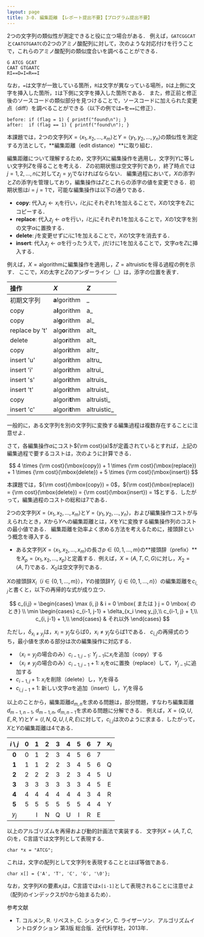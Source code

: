 ```yaml
---
layout: page
title: 3-0. 編集距離　【レポート提出不要】【プログラム提出不要】
---
```


2つの文字列の類似性が測定できると役に立つ場合がある．
例えば，`GATCGGCAT`と`CAATGTGAATC`の2つのアミノ酸配列に対して，次のような対応付けを行うことで，これらのアミノ酸配列の類似度合いを調べることができる．

```
G ATCG GCAT
CAAT GTGAATC
RI==D=I=R==I
```

なお，`=`は文字が一致している箇所，`R`は文字が異なっている場所，`D`は上側に文字を挿入した箇所，`I`は下側に文字を挿入した箇所である．
また，修正前と修正後のソースコードの類似部分を見つけることで，ソースコードに加えられた変更点（diff）を調べることができる（以下の例では`=`を`==`に修正）．

```
before: if (flag = 1) { printf("found\n"); }
after:  if (flag == 1) { printf("found\n"); }
```

本課題では，2つの文字列$X = \langle x_1, x_2, ..., x_m \rangle$と$Y = \langle y_1, y_2, ..., y_n \rangle$の類似性を測定する方法として，**編集距離（edit distance）**に取り組む．

編集距離について理解するため，文字列$X$に編集操作を適用し，文字列$Y$に等しい文字列$Z$を得ることを考える．
$Z$の初期状態は空文字列であり，終了時点では$j = 1, 2, ..., n$に対して$z_j = y_j$でなければならない．
編集過程において，$X$の添字$i$と$Z$の添字$j$を管理しており，編集操作は$Z$とこれらの添字の値を変更できる．初期状態は$i = j = 1$で，可能な編集操作は以下の通りである．

+ **copy**: 代入$z_j \gets x_i$を行い，$i$と$j$にそれぞれ$1$を加えることで，$X$の1文字を$Z$にコピーする．
+ **replace**: 代入$z_j \gets \alpha$を行い，$i$と$j$にそれぞれ$1$を加えることで，$X$の1文字を別の文字$\alpha$に置換する．
+ **delete**: $j$を変更せずに$i$に$1$を加えることで，$X$の1文字を消去する．
+ **insert**: 代入$z_j \gets \alpha$を行ったうえで，$j$だけに$1$を加えることで，文字$\alpha$を$Z$に挿入する．

例えば，$X = \mbox{algorithm}$に編集操作を適用し，$Z=\mbox{altruistic}$を得る過程の例を示す．
ここで，$X$の太字と$Z$のアンダーライン（_）は，添字の位置を表す．

|操作| $X$ | $Z$ |
|:--|:--|:--|
| 初期文字列 | **a**lgorithm | _ |
| copy | a**l**gorithm | a_ |
| copy | al**g**orithm | al_ |
| replace by 't' | alg**o**rithm | alt_ |
| delete | algo**r**ithm | alt_ |
| copy | algor**i**thm | altr_ |
| insert 'u'| algor**i**thm | altru_ |
| insert 'i'| algor**i**thm | altrui_ |
| insert 's'| algor**i**thm | altruis_ |
| insert 't'| algor**i**thm | altruist_ |
| copy | algori**t**hm | altruisti_ |
| insert 'c' | algori**t**hm | altruistic_ |

一般的に，ある文字列を別の文字列に変換する編集過程は複数存在することに注意せよ．

さて，各編集操作$a$にコスト${\rm cost}(a)$が定義されているとすれば，上記の編集過程で要するコストは，次のように計算できる．

$$
4 \times {\rm cost}(\mbox{copy}) + 1 \times {\rm cost}(\mbox{replace}) + 1 \times {\rm cost}(\mbox{delete}) + 5 \times {\rm cost}(\mbox{insert})
$$

本課題では，${\rm cost}(\mbox{copy}) = 0$，${\rm cost}(\mbox{replace}) = {\rm cost}(\mbox{delete}) = {\rm cost}(\mbox{insert}) = 1$とする．したがって，編集過程のコストの総和は$7$である．

2つの文字列$X = \langle x_1, x_2, ..., x_m \rangle$と$Y = \langle y_1, y_2, ..., y_n \rangle$，および編集操作コストが与えられたとき，$X$から$Y$への編集距離とは，$X$を$Y$に変換する編集操作列のコストの最小値である．
編集距離を効率よく求める方法を考えるために，接頭辞という概念を導入する．

+ ある文字列$X = \langle x_1, x_2, ..., x_m \rangle$の長さ$p \in \{0, 1, ..., m\}$の**接頭辞（prefix）**を$X_p = \langle x_1, x_2, ..., x_p \rangle$と定義する．例えば，$X = \langle A, T, C, G \rangle$に対し，$X_2 = \langle A, T \rangle$である．$X_0$は空文字列である．

$X$の接頭辞$X_i$（$i \in \{0, 1, ..., m\}$），$Y$の接頭辞$Y_j$（$j \in \{0, 1, ..., n\}$）の編集距離を$c_{i,j}$と書くと，以下の再帰的な式が成り立つ．

$$
c_{i,j} = \begin{cases}
\max (i, j) & i = 0 \mbox{ または } j = 0 \mbox{ のとき} \\
\min \begin{cases}
c_{i-1, j-1} + \delta_{x_i \neq y_j},\\
c_{i-1, j} + 1,\\
c_{i, j-1} + 1,\\
\end{cases} & それ以外
\end{cases}
$$

ただし，$\delta_{x_i \neq y_j}$は，$x_i = y_j$ならば$0$，$x_i \neq y_j$ならば$1$である．
$c_{i,j}$の再帰式のうち，最小値を求める部分は次の編集操作に対応する．

+ （$x_i = y_j$の場合のみ）$c_{i-1,j-1}$: $Y_{j-1}$に$x_i$を追加（copy）する
+ （$x_i \neq y_j$の場合のみ）$c_{i-1,j-1} + 1$: $x_i$を$\alpha$に置換（replace）して，$Y_{j-1}$に追加する
+ $c_{i-1,j} + 1$: $x_i$を削除（delete）し，$Y_j$を得る
+ $c_{i,j-1} + 1$: 新しい文字$\alpha$を追加（insert）し，$Y_j$を得る

以上のことから，編集距離$d_{m,n}$を求める問題は，部分問題，すなわち編集距離$d_{m-1,n-1}$, $d_{m-1,n}$, $d_{m,n-1}$を求める問題に分解できる．
例えば，$X = \langle Q, U, E, R, Y \rangle$と$Y = \langle I, N, Q, U, I, R, E\rangle$に対して，$c_{i,j}$は次のように求まる．したがって，$X$と$Y$の編集距離は$4$である．

| $i \setminus j$ | 0 | 1 | 2 | 3 | 4 | 5 | 6 | 7 | $x_i$ |
|:-:|:-:|:-:|:-:|:-:|:-:|:-:|:-:|:-:|:-:|
| **0** | 0 | 1 | 2 | 3 | 4 | 5 | 6 | 7 |   |
| **1** | 1 | 1 | 2 | 2 | 3 | 4 | 5 | 6 | Q |
| **2** | 2 | 2 | 2 | 3 | 2 | 3 | 4 | 5 | U |
| **3** | 3 | 3 | 3 | 3 | 3 | 3 | 4 | 5 | E |
| **4** | 4 | 4 | 4 | 4 | 4 | 4 | 3 | 4 | R |
| **5** | 5 | 5 | 5 | 5 | 5 | 5 | 4 | 4 | Y |
| $y_j$ |   | I | N | Q | U | I | R | E |   |

以上のアルゴリズムを再帰および動的計画法で実装する．
文字列$X = \langle A, T, C, G \rangle$を，C言語では文字列として表現する．
```
char *x = "ATCG";
```
これは，文字の配列として文字列を表現することとほぼ等価である．
```
char x[] = {'A', 'T', 'C', 'G', '\0'};
```
なお，文字列$X$の要素$x_i$は，C言語では`x[i-1]`として表現されることに注意せよ（配列のインデックスが$0$から始まるため）．

参考文献

+ T. コルメン, R. リベスト, C. シュタイン, C. ライザーソン．アルゴリズムイントロダクション 第3版 総合版．近代科学社，2013年．
